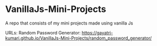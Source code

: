 # VanillaJs-Mini-Projects
A repo that consists of my mini projects made using vanilla Js

URLs:
Random Password Generator: https://gayatri-kumari.github.io/VanillaJs-Mini-Projects/random_password_generator/ 
